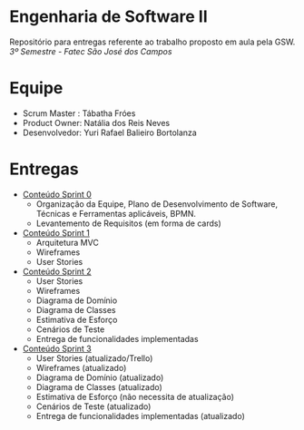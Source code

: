 # Engenharia de Software II

Repositório para entregas referente ao trabalho proposto em aula pela GSW.
*3º Semestre - Fatec São José dos Campos*

# Equipe
- Scrum Master : Tábatha Fróes
- Product Owner: Natália dos Reis Neves
- Desenvolvedor: Yuri Rafael Balieiro Bortolanza

# Entregas
- [Conteúdo Sprint 0](https://github.com/tabathafroes/EngSoft2/tree/master/Sprint%200)
  - Organização da Equipe, Plano de Desenvolvimento de Software, Técnicas e Ferramentas aplicáveis, BPMN.
  - Levantemento de Requisitos (em forma de cards)
- [Conteúdo Sprint 1](https://github.com/tabathafroes/EngSoft2/tree/master/Sprint%201)
  - Arquitetura MVC
  - Wireframes
  - User Stories
- [Conteúdo Sprint 2](https://github.com/tabathafroes/EngSoft2/tree/master/Sprint%202)
  - User Stories
  - Wireframes
  - Diagrama de Domínio
  - Diagrama de Classes
  - Estimativa de Esforço
  - Cenários de Teste
  - Entrega de funcionalidades implementadas
 - [Conteúdo Sprint 3](https://github.com/tabathafroes/EngSoft2/tree/master/Sprint%203)
   - User Stories (atualizado/Trello)
   - Wireframes (atualizado)
   - Diagrama de Domínio (atualizado)
   - Diagrama de Classes (atualizado)
   - Estimativa de Esforço (não necessita de atualização)
   - Cenários de Teste (atualizado)
   - Entrega de funcionalidades implementadas (atualizado)
